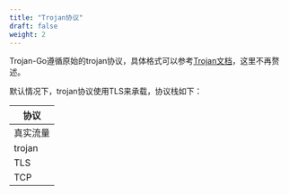 ```yaml
---
title: "Trojan协议"
draft: false
weight: 2
---
```


Trojan-Go遵循原始的trojan协议，具体格式可以参考[Trojan文档](https://trojan-gfw.github.io/trojan/protocol)，这里不再赘述。

默认情况下，trojan协议使用TLS来承载，协议栈如下：

|协议| 
|-|
|真实流量|
|trojan|
|TLS|
|TCP|
